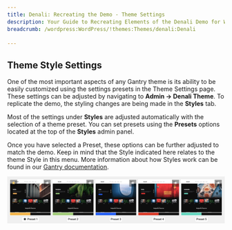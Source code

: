 ```yaml
---
title: Denali: Recreating the Demo - Theme Settings
description: Your Guide to Recreating Elements of the Denali Demo for WordPress
breadcrumb: /wordpress:WordPress/!themes:Themes/denali:Denali

---
```


Theme Style Settings
-----

One of the most important aspects of any Gantry theme is its ability to be easily customized using the settings presets in the Theme Settings page. These settings can be adjusted by navigating to **Admin -> Denali Theme**. To replicate the demo, the styling changes are being made in the **Styles** tab.

Most of the settings under **Styles** are adjusted automatically with the selection of a theme preset. You can set presets using the **Presets** options located at the top of the **Styles** admin panel.

Once you have selected a Preset, these options can be further adjusted to match the demo. Keep in mind that the Style indicated here relates to the theme Style in this menu. More information about how Styles work can be found in our [Gantry documentation](http://docs.gantry.org/gantry5/configure/styles).

![Style Settings](assets/style_1.jpeg)

